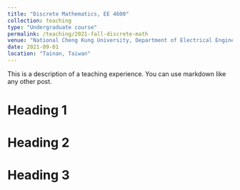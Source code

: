 ```yaml
---
title: "Discrete Mathematics, EE 4600"
collection: teaching
type: "Undergraduate course"
permalink: /teaching/2021-fall-discrete-math
venue: "National Cheng Kung University, Department of Electrical Engineering"
date: 2021-09-01 
location: "Tainan, Taiwan"
---
```


This is a description of a teaching experience. You can use markdown like any other post.

Heading 1
======

Heading 2
======

Heading 3
======